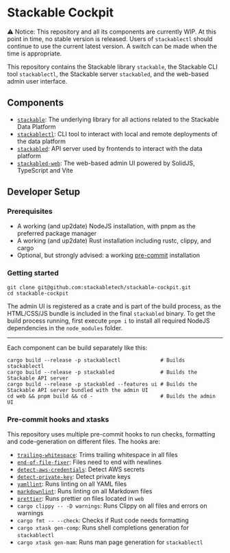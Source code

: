 # Stackable Cockpit

⚠️ Notice: This repository and all its components are currently WIP. At this point in time, no stable version is
released. Users of `stackablectl` should continue to use the current latest version. A switch can be made when the time
is appropriate.

This repository contains the Stackable library `stackable`, the Stackable CLI tool `stackablectl`, the Stackable server
`stackabled`, and the web-based admin user interface.

## Components

- [`stackable`][lib-readme]: The underlying library for all actions related to the Stackable Data Platform
- [`stackablectl`][ctl-readme]: CLI tool to interact with local and remote deployments of the data platform
- [`stackabled`][server-readme]: API server used by frontends to interact with the data platform
- [`stackabled-web`][web-readme]: The web-based admin UI powered by SolidJS, TypeScript and Vite

## Developer Setup

### Prerequisites

- A working (and up2date) NodeJS installation, with pnpm as the preferred package manager
- A working (and up2date) Rust installation including rustc, clippy, and cargo
- Optional, but strongly advised: a working [pre-commit][pre-commit] installation

### Getting started

```shell
git clone git@github.com:stackabletech/stackable-cockpit.git
cd stackable-cockpit
```

The admin UI is registered as a crate and is part of the build process, as the HTML/CSS/JS bundle is included in the
final `stackabled` binary. To get the build process running, first execute `pnpm i` to install all required NodeJS
dependencies in the `node_modules` folder.

---

Each component can be build separately like this:

```shell
cargo build --release -p stackablectl             # Builds stackablectl
cargo build --release -p stackabled               # Builds the Stackable API server
cargo build --release -p stackabled --features ui # Builds the Stackable API server bundled with the admin UI
cd web && pnpm build && cd -                      # Builds the admin UI
```

### Pre-commit hooks and xtasks

This repository uses multiple pre-commit hooks to run checks, formatting and code-generation on different files. The
hooks are:

- [`trailing-whitespace`](https://github.com/pre-commit/pre-commit-hooks#trailing-whitespace): Trims trailing whitespace
  in all files
- [`end-of-file-fixer`](https://github.com/pre-commit/pre-commit-hooks#end-of-file-fixer): Files need to end with
  newlines
- [`detect-aws-credentials`](https://github.com/pre-commit/pre-commit-hooks#detect-aws-credentials): Detect AWS secrets
- [`detect-private-key`](https://github.com/pre-commit/pre-commit-hooks#detect-private-key): Detect private keys
- [`yamllint`](https://github.com/adrienverge/yamllint): Runs linting on all YAML files
- [`markdownlint`](https://github.com/igorshubovych/markdownlint-cli): Runs linting on all Markdown files
- [`prettier`](https://github.com/pre-commit/mirrors-prettier): Runs prettier on files located in `web`
- `cargo clippy -- -D warnings`: Runs Clippy on all files and errors on warnings
- `cargo fmt -- --check`: Checks if Rust code needs formatting
- `cargo xtask gen-comp`: Runs shell completions generation for `stackablectl`
- `cargo xtask gen-mam`: Runs man page generation for `stackablectl`

[server-readme]: ./bins/stackabled/README.md
[ctl-readme]: ./bins/stackablectl/README.md
[pre-commit]: https://pre-commit.com/
[web-readme]: ./web/README.md
[lib-readme]: ./src/README.md
[xtasks]: ./xtask/src/main.rs
